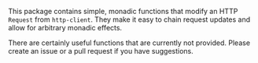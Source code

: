 This package contains simple, monadic functions that modify an HTTP `Request`
from `http-client`. They make it easy to chain request updates and allow for
arbitrary monadic effects.

There are certainly useful functions that are currently not provided. Please
create an issue or a pull request if you have suggestions.
